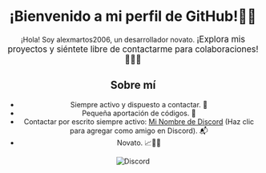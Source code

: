 <div style="text-align: center;">
  <h1>¡Bienvenido a mi perfil de GitHub!👋👋</h1>
  <p>¡Hola! Soy alexmartos2006, un desarrollador novato. <span style="font-size:larger;">¡Explora mis proyectos y siéntete libre de contactarme para colaboraciones!💬💬💬</span></p>
  <h2>Sobre mí</h2>
  <ul>
    <li>Siempre activo y dispuesto a contactar. 📱</li>
    <li>Pequeña aportación de códigos. 📝</li>
    <li>Contactar por escrito siempre activo: <a href="https://discord.com/users/TU_ID_DE_DISCORD">Mi Nombre de Discord</a> (Haz clic para agregar como amigo en Discord). 📬</li>
    <li>Novato. 📈👨‍💻</li>
  </ul>
  <!-- Aquí añade la etiqueta de Discord -->
  <img src="https://img.shields.io/badge/Discord-%237289da" alt="Discord">
</div>



